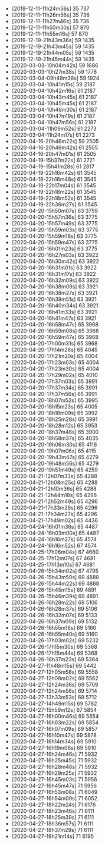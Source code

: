 + [2019-12-11-11h24m56s] 35 737
+ [2019-12-11-11h26m56s] 35 736
+ [2019-12-11-11h27m46s] 35 736
+ [2019-12-11-11h50m50s] 57 870
+ [2019-12-11-11h55m16s] 57 870
+ [2019-12-19-21h43m36s] 59 1435
+ [2019-12-19-21h43m45s] 59 1435
+ [2019-12-19-21h44m05s] 59 1435
+ [2019-12-19-21h45m44s] 59 1435
+ [2020-03-03-10h04m42s] 59 1686
+ [2020-03-03-10h27m38s] 59 1778
+ [2020-03-04-09h48m38s] 59 1924
+ [2020-03-04-10h41m15s] 59 2187
+ [2020-03-04-10h42m16s] 61 2187
+ [2020-03-04-10h43m45s] 61 2187
+ [2020-03-04-10h45m45s] 61 2187
+ [2020-03-04-10h46m30s] 61 2187
+ [2020-03-04-10h47m19s] 61 2187
+ [2020-03-04-10h47m56s] 61 2187
+ [2020-03-04-11h09m52s] 61 2273
+ [2020-03-04-11h24m17s] 61 2273
+ [2020-04-16-20h46m22s] 59 2505
+ [2020-04-16-20h46m42s] 61 2505
+ [2020-04-16-20h47m01s] 61 2505
+ [2020-04-19-15h37m22s] 61 2721
+ [2020-04-19-15h41m28s] 61 2817
+ [2020-04-19-22h16m42s] 61 3545
+ [2020-04-19-22h16m48s] 61 3545
+ [2020-04-19-22h17m04s] 61 3545
+ [2020-04-19-22h18m22s] 61 3545
+ [2020-04-19-22h18m52s] 61 3545
+ [2020-04-19-22h36m27s] 61 3545
+ [2020-04-20-15h50m07s] 63 3759
+ [2020-04-20-15h57m36s] 63 3775
+ [2020-04-20-15h57m49s] 63 3775
+ [2020-04-20-15h59m03s] 63 3775
+ [2020-04-20-15h59m18s] 63 3775
+ [2020-04-20-15h59m47s] 63 3775
+ [2020-04-20-16h01m23s] 63 3775
+ [2020-04-20-16h27m03s] 63 3922
+ [2020-04-20-16h30m42s] 63 3922
+ [2020-04-20-16h31m01s] 63 3922
+ [2020-04-20-16h31m17s] 63 3922
+ [2020-04-20-16h32m09s] 63 3922
+ [2020-04-20-16h38m09s] 63 3921
+ [2020-04-20-16h38m27s] 63 3921
+ [2020-04-20-16h39m51s] 63 3921
+ [2020-04-20-16h40m34s] 63 3921
+ [2020-04-20-16h41m33s] 63 3921
+ [2020-04-20-16h41m47s] 63 3921
+ [2020-04-20-16h58m47s] 65 3968
+ [2020-04-20-16h59m08s] 65 3968
+ [2020-04-20-16h59m47s] 65 3968
+ [2020-04-20-17h00m31s] 65 3968
+ [2020-04-20-17h14m26s] 65 4045
+ [2020-04-20-17h21m20s] 65 4004
+ [2020-04-20-17h23m03s] 65 4004
+ [2020-04-20-17h23m30s] 65 4004
+ [2020-04-20-17h29m02s] 65 4010
+ [2020-04-20-17h37m03s] 65 3991
+ [2020-04-20-17h37m34s] 65 3991
+ [2020-04-20-17h37m56s] 65 3991
+ [2020-04-20-18h07m52s] 65 3995
+ [2020-04-20-18h15m23s] 65 4005
+ [2020-04-20-18h18m09s] 65 3992
+ [2020-04-20-18h25m28s] 65 3991
+ [2020-04-20-18h28m12s] 65 3953
+ [2020-04-20-18h37m48s] 65 3900
+ [2020-04-20-18h58m37s] 65 4035
+ [2020-04-20-19h06m30s] 65 4116
+ [2020-04-20-19h07m06s] 65 4115
+ [2020-04-20-19h43m47s] 65 4279
+ [2020-04-20-19h48m56s] 65 4279
+ [2020-04-20-19h51m49s] 65 4259
+ [2020-04-21-12h07m33s] 65 4288
+ [2020-04-21-12h08m25s] 65 4288
+ [2020-04-21-12h10m36s] 65 4288
+ [2020-04-21-12h44m18s] 65 4296
+ [2020-04-21-12h52m49s] 65 4296
+ [2020-04-21-17h33m29s] 65 4296
+ [2020-04-21-17h34m27s] 65 4296
+ [2020-04-21-17h49m02s] 65 4436
+ [2020-04-24-16h01m36s] 65 4487
+ [2020-04-24-16h03m00s] 65 4487
+ [2020-04-24-16h16m27s] 65 4574
+ [2020-04-24-16h16m52s] 67 4574
+ [2020-04-25-17h06m04s] 67 4660
+ [2020-04-25-17h12m07s] 67 4681
+ [2020-04-25-17h13m10s] 67 4681
+ [2020-04-26-15h34m02s] 67 4795
+ [2020-04-26-15h43m50s] 69 4888
+ [2020-04-26-15h44m22s] 69 4888
+ [2020-04-26-15h45m15s] 69 4891
+ [2020-04-26-15h46m39s] 69 4891
+ [2020-04-26-16h28m22s] 69 5106
+ [2020-04-26-16h28m37s] 69 5106
+ [2020-04-26-16h32m07s] 69 5133
+ [2020-04-26-16h37m09s] 69 5132
+ [2020-04-26-16h55m16s] 69 5160
+ [2020-04-26-16h55m40s] 69 5160
+ [2020-04-26-17h03m02s] 69 5232
+ [2020-04-26-17h15m30s] 69 5368
+ [2020-04-26-17h15m44s] 69 5368
+ [2020-04-26-18h37m23s] 69 5364
+ [2020-04-27-11h48m15s] 69 5442
+ [2020-04-27-12h05m58s] 69 5558
+ [2020-04-27-12h08m02s] 69 5562
+ [2020-04-27-12h24m36s] 69 5709
+ [2020-04-27-12h24m56s] 69 5714
+ [2020-04-27-13h33m53s] 69 5712
+ [2020-04-27-14h49m15s] 69 5782
+ [2020-04-27-15h59m12s] 67 5854
+ [2020-04-27-16h00m46s] 69 5854
+ [2020-04-27-16h03m22s] 69 5854
+ [2020-04-27-16h07m09s] 69 5857
+ [2020-04-27-16h10m47s] 69 5878
+ [2020-04-27-16h14m34s] 69 5910
+ [2020-04-27-16h19m06s] 69 5910
+ [2020-04-27-16h24m46s] 71 5932
+ [2020-04-27-16h25m45s] 71 5932
+ [2020-04-27-16h28m48s] 71 5932
+ [2020-04-27-16h29m25s] 71 5932
+ [2020-04-27-16h45m03s] 71 5956
+ [2020-04-27-16h45m47s] 71 5956
+ [2020-04-27-16h53m08s] 71 6049
+ [2020-04-27-16h54m09s] 71 6052
+ [2020-04-27-18h22m24s] 71 6176
+ [2020-04-27-18h23m46s] 71 6111
+ [2020-04-27-18h25m39s] 71 6111
+ [2020-04-27-18h36m57s] 71 6111
+ [2020-04-27-18h37m29s] 71 6111
+ [2020-04-27-19h21m14s] 71 6195
